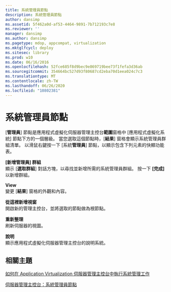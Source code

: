 ```yaml
---
title: 系統管理員節點
description: 系統管理員節點
author: dansimp
ms.assetid: 5f462a0d-af53-4464-9891-7b712193c7e8
ms.reviewer: ''
manager: dansimp
ms.author: dansimp
ms.pagetype: mdop, appcompat, virtualization
ms.mktglfcycl: deploy
ms.sitesec: library
ms.prod: w10
ms.date: 06/16/2016
ms.openlocfilehash: 52fce685f8d9bec9e869719bee73f1fefa3d36ab
ms.sourcegitcommit: 354664bc527d93f80687cd2eba70d1eea024c7c3
ms.translationtype: MT
ms.contentlocale: zh-TW
ms.lasthandoff: 06/26/2020
ms.locfileid: "10802381"
---
```

# 系統管理員節點


[**管理員**] 節點是應用程式虛擬化伺服器管理主控台**範圍**窗格中 [應用程式虛擬化系統] 節點下方的一個層級。 當您選取這個節點時，[**結果**] 窗格會顯示系統管理員群組清單。 以滑鼠右鍵按一下 [系統**管理員**] 節點，以顯示包含下列元素的快顯功能表。

<a href="" id="add-administrator-group"></a>**[新增管理員] 群組**  
顯示 [**選取群組**] 對話方塊，以尋找並新增所需的系統管理員群組。 按一下 **[完成]** 以新增群組。

<a href="" id="view"></a>**View**  
變更 [**結果**] 窗格的外觀和內容。

<a href="" id="new-window-from-here"></a>**從這裡新增視窗**  
開啟新的管理主控台，並將選取的節點做為根節點。

<a href="" id="refresh"></a>**重新整理**  
刷新伺服器的視圖。

<a href="" id="help"></a>**說明**  
顯示應用程式虛擬化伺服器管理主控台的說明系統。

## 相關主題


[如何在 Application Virtualization 伺服器管理主控台中執行系統管理工作](how-to-perform-administrative-tasks-in-the-application-virtualization-server-management-console.md)

[伺服器管理主控台：系統管理員節點](server-management-console-administrators-node.md)

 

 





